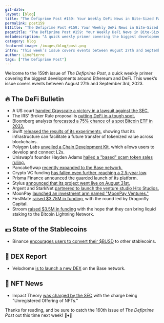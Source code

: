 ```yaml
---
git-date:
layout: [blog]
title: "The Defiprime Post #159: Your Weekly DeFi News in Bite-Sized Fashion"
permalink: post159
h1title: "The Defiprime Post #159: Your Weekly DeFi News in Bite-Sized Fashion"
pagetitle: "The Defiprime Post #159: Your Weekly DeFi News in Bite-Sized Fashion"
metadescription: "A quick weekly primer covering the biggest developments around Ethereum and DeFi. This week’s issue covers events between August 27th and September 3rd, 2023"
category: blog
featured-image: /images/blog/post.png
intro: "This week’s issue covers events between August 27th and September 3rd, 2023"
author: LimePierre
tags: ["The Defiprime Post"]
---
```


Welcome to the 159th issue of _The Defiprime Post_, a quick weekly primer covering the biggest developments around Ethereum and DeFi. This week’s issue covers events between August 27th and September 3rd, 2023.


## 🔥 The DeFi Bulletin

* A US court [handed Grayscale a victory in a lawsuit against the SEC.](https://www.theblock.co/post/246115/court-hands-grayscale-win-in-long-running-suit-against-sec)
* The IRS' Broker Rule proposal is [putting DeFi in a tough spot.](https://www.galaxy.com/insights/research/irs-broker-rule-proposal-puts-defi-in-tough-spot/?s=35)
* Bloomberg analysts [forecasted a 75% chance of a spot Bitcoin ETF in 2033.](https://www.theblock.co/post/248122/bloomberg-analysts-estimate-75-per-cent-chance-spot-bitcoin-etf-2023)
* Swift [released the results of its experiments](https://www.swift.com/news-events/press-releases/swift-unlocks-potential-tokenisation-successful-blockchain-experiments), showing that its infrastructure can facilitate a future transfer of tokenized value across blockchains.
* Polygon Labs [unveiled a Chain Development Kit](https://www.theblock.co/post/247873/polygon-labs-chain-development-kit), which allows users to develop and connect L2s.
* Uniswap's founder Hayden Adams [hailed a "based" scam token sales ruling.](https://www.theblock.co/post/248274/uniswap-hayden-adams-based-scam-tokens-ruling)
* PancakeSwap [recently expanded to the Base network.](https://www.theblock.co/post/248260/pancakeswap-base)
* Crypto VC funding [has fallen even further, reaching a 2.5-year low](https://www.theblock.co/post/248626/crypto-vc-funding-two-half-year-low).
* Prisma Finance [announced the guarded launch of its platform.](https://mirror.xyz/prismafinance.eth/6UbQ6QAaodBuXvaFNrzGr1jPAzDR5fMLcJb6AxzB_Ac)
* Stylus [announced that its project went live on August 31st.](https://medium.com/offchainlabs/stylus-now-live-one-chain-many-languages-eee56ad7266d)
* Argent and StarkNet [partnered to launch the venture studio Hito Studios.](https://www.theblock.co/post/248227/argent-starknet-hito-studios)
* MoonPay [launched an investment arm named "MoonPay Ventures."](https://www.theblock.co/post/247910/moonpay-launches-investment-arm-moonpay-ventures?utm_source=telegram1&utm_medium=social)
* FirstMate [raised $3.75M in funding](https://www.theblock.co/post/247651/firstmate-raise-dragonfly?utm_source=telegram1&utm_medium=social), with the round led by Dragonfly Capital.
* Stroom [raised $3.5M in funding](https://decrypt.co/154264/stroom-raises-3-5m-bring-liquid-staking-bitcoin-lightning-network) with the hope that they can bring liquid staking to the Bitcoin Lightning Network.


## 💵 State of the Stablecoins

* Binance [encourages users to convert their $BUSD](https://www.binance.com/en/support/announcement/binance-encourages-users-to-convert-busd-to-other-stablecoins-prior-to-february-2024-d392843e81fd4bc3a5f7e219aa01f34d) to other stablecoins.


## 💱 DEX Report

* Velodrome [is to launch a new DEX](https://www.theblock.co/post/247698/velodrome-to-launch-new-dex-on-coinbases-base-network?utm_source=telegram1&utm_medium=social) on the Base network.


## 💎 NFT News

* Impact Theory [was charged by the SEC](https://www.sec.gov/news/press-release/2023-163) with the charge being "Unregistered Offering of NFTs."

Thanks for reading, and be sure to catch the 160th issue of _The Defiprime Post_ out this time next week! 👋♦️👋
